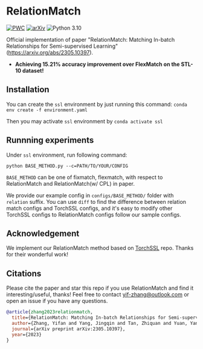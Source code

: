 # RelationMatch


[![PWC](https://img.shields.io/endpoint.svg?url=https://paperswithcode.com/badge/relationmatch-matching-in-batch-relationships/semi-supervised-image-classification-on-stl-3)](https://paperswithcode.com/sota/semi-supervised-image-classification-on-stl-3?p=relationmatch-matching-in-batch-relationships)
[![arXiv](https://img.shields.io/badge/arXiv-Paper-<COLOR>.svg)](https://arxiv.org/abs/2305.10397)
![Python 3.10](https://img.shields.io/badge/python-3.7-green.svg)

Official implementation of paper "RelationMatch: Matching In-batch Relationships for Semi-supervised Learning" (https://arxiv.org/abs/2305.10397).

- **Achieving 15.21% accuracy improvement over FlexMatch on the STL-10 dataset!** 



## Installation

You can create the `ssl` environment by just running this command: 
`conda env create -f environment.yaml`

Then you may activate `ssl` environment by `conda activate ssl`

## Runnning experiments

Under `ssl` environment, run following command:

`python BASE_METHOD.py --c=PATH/TO/YOUR/CONFIG`

`BASE_METHOD` can be one of fixmatch, flexmatch, with respect to RelationMatch and RelationMatch(w/ CPL) in paper.

We provide our example config in `configs/BASE_METHOD/` folder with `relation` suffix. You can use `diff` to find the difference between relation match configs and TorchSSL configs, and it's easy to modify other TorchSSL configs to RelationMatch configs follow our sample configs. 


## Acknowledgement

We implement our RelationMatch method based on [TorchSSL](https://github.com/TorchSSL/TorchSSL) repo. Thanks for their wonderful work!


## Citations
Please cite the paper and star this repo if you use RelationMatch and find it interesting/useful, thanks! Feel free to contact yif-zhang@outlook.com or open an issue if you have any questions.

```bibtex
@article{zhang2023relationmatch,
  title={RelationMatch: Matching In-batch Relationships for Semi-supervised Learning},
  author={Zhang, Yifan and Yang, Jingqin and Tan, Zhiquan and Yuan, Yang},
  journal={arXiv preprint arXiv:2305.10397},
  year={2023}
}
```



